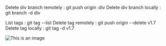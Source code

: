 Delete div branch remotely : git push origin :div
Delete div branch locally : git branch -d div

List tags : git tag --list
Delete tag remotely : git push origin --delete v1.7
Delete tag locally : git tag -d v1.7

![This is an image](https://www.google.com/imgres?imgurl=https%3A%2F%2Fimages.unsplash.com%2Fphoto-1529973625058-a665431328fb%3Fixlib%3Drb-1.2.1%26ixid%3DMnwxMjA3fDB8MHxleHBsb3JlLWZlZWR8M3x8fGVufDB8fHx8%26w%3D1000%26q%3D80&imgrefurl=https%3A%2F%2Funsplash.com%2Fwallpapers%2Fevents%2Fchristmas&tbnid=YVwygE292KTHxM&vet=12ahUKEwjqkPSvwKT1AhWQ_4UKHaXqAj0QMygSegUIARD4AQ..i&docid=WOlYna6g3AVz0M&w=1000&h=1500&itg=1&q=wallpaper%20images%20&hl=en&ved=2ahUKEwjqkPSvwKT1AhWQ_4UKHaXqAj0QMygSegUIARD4AQ)
